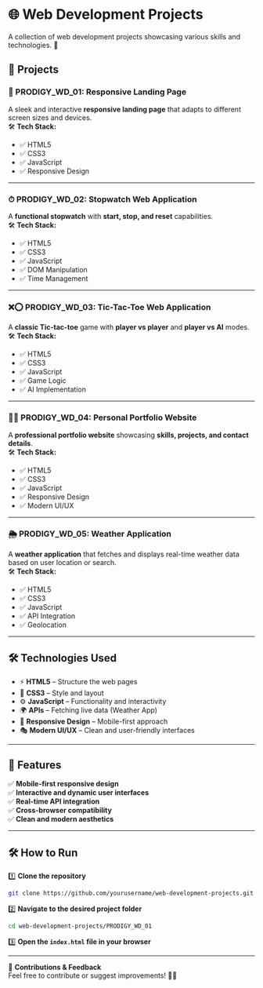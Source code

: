 # 🌐 Web Development Projects  

A collection of web development projects showcasing various skills and technologies. 🚀  

## 📌 Projects  

### 🎨 PRODIGY_WD_01: Responsive Landing Page  
A sleek and interactive **responsive landing page** that adapts to different screen sizes and devices.  
🛠 **Tech Stack:**  
- ✅ HTML5  
- ✅ CSS3  
- ✅ JavaScript  
- ✅ Responsive Design  

---

### ⏱ PRODIGY_WD_02: Stopwatch Web Application  
A **functional stopwatch** with **start, stop, and reset** capabilities.  
🛠 **Tech Stack:**  
- ✅ HTML5  
- ✅ CSS3  
- ✅ JavaScript  
- ✅ DOM Manipulation  
- ✅ Time Management  

---

### ❌⭕ PRODIGY_WD_03: Tic-Tac-Toe Web Application  
A **classic Tic-tac-toe** game with **player vs player** and **player vs AI** modes.  
🛠 **Tech Stack:**  
- ✅ HTML5  
- ✅ CSS3  
- ✅ JavaScript  
- ✅ Game Logic  
- ✅ AI Implementation  

---

### 👨‍💻 PRODIGY_WD_04: Personal Portfolio Website  
A **professional portfolio website** showcasing **skills, projects, and contact details**.  
🛠 **Tech Stack:**  
- ✅ HTML5  
- ✅ CSS3  
- ✅ JavaScript  
- ✅ Responsive Design  
- ✅ Modern UI/UX  

---

### 🌦 PRODIGY_WD_05: Weather Application  
A **weather application** that fetches and displays real-time weather data based on user location or search.  
🛠 **Tech Stack:**  
- ✅ HTML5  
- ✅ CSS3  
- ✅ JavaScript  
- ✅ API Integration  
- ✅ Geolocation  

---

## 🛠 Technologies Used  
- ⚡ **HTML5** – Structure the web pages  
- 🎨 **CSS3** – Style and layout  
- ⚙️ **JavaScript** – Functionality and interactivity  
- 🌍 **APIs** – Fetching live data (Weather App)  
- 📱 **Responsive Design** – Mobile-first approach  
- 🎭 **Modern UI/UX** – Clean and user-friendly interfaces  

---

## 🚀 Features  
✅ **Mobile-first responsive design**  
✅ **Interactive and dynamic user interfaces**  
✅ **Real-time API integration**  
✅ **Cross-browser compatibility**  
✅ **Clean and modern aesthetics**  

---

## 🛠 How to Run  
1️⃣ **Clone the repository**  
```bash
git clone https://github.com/yourusername/web-development-projects.git
```
2️⃣ **Navigate to the desired project folder**  
```bash
cd web-development-projects/PRODIGY_WD_01
```
3️⃣ **Open the `index.html` file in your browser**  

---

📌 **Contributions & Feedback**  
Feel free to contribute or suggest improvements! 🚀🎉  
